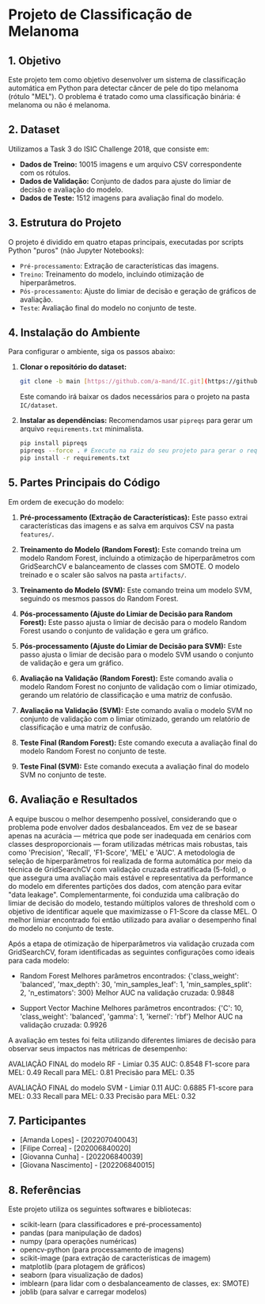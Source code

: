 # Projeto de Classificação de Melanoma

## 1. Objetivo

Este projeto tem como objetivo desenvolver um sistema de classificação automática em Python para detectar câncer de pele do tipo melanoma (rótulo "MEL"). O problema é tratado como uma classificação binária: é melanoma ou não é melanoma.

## 2. Dataset

Utilizamos a Task 3 do ISIC Challenge 2018, que consiste em:
* **Dados de Treino:** 10015 imagens e um arquivo CSV correspondente com os rótulos.
* **Dados de Validação:** Conjunto de dados para ajuste do limiar de decisão e avaliação do modelo.
* **Dados de Teste:** 1512 imagens para avaliação final do modelo.

## 3. Estrutura do Projeto

O projeto é dividido em quatro etapas principais, executadas por scripts Python "puros" (não Jupyter Notebooks):

* `Pré-processamento`: Extração de características das imagens.
* `Treino`: Treinamento do modelo, incluindo otimização de hiperparâmetros.
* `Pós-processamento`: Ajuste do limiar de decisão e geração de gráficos de avaliação.
* `Teste`: Avaliação final do modelo no conjunto de teste.

## 4. Instalação do Ambiente

Para configurar o ambiente, siga os passos abaixo:

1.  **Clonar o repositório do dataset:**
    ```bash
    git clone -b main [https://github.com/a-mand/IC.git](https://github.com/a-mand/IC.git)
    ```
    Este comando irá baixar os dados necessários para o projeto na pasta `IC/dataset`.

2.  **Instalar as dependências:**
    Recomendamos usar `pipreqs` para gerar um arquivo `requirements.txt` minimalista.
    ```bash
    pip install pipreqs
    pipreqs --force . # Execute na raiz do seu projeto para gerar o requirements.txt
    pip install -r requirements.txt
    ```

## 5. Partes Principais do Código
Em ordem de execução do modelo:

1.  **Pré-processamento (Extração de Características):**
    Este passo extrai características das imagens e as salva em arquivos CSV na pasta `features/`.


2.  **Treinamento do Modelo (Random Forest):**
    Este comando treina um modelo Random Forest, incluindo a otimização de hiperparâmetros com GridSearchCV e balanceamento de classes com SMOTE. O modelo treinado e o scaler são salvos na pasta `artifacts/`.


3.  **Treinamento do Modelo (SVM):**
    Este comando treina um modelo SVM, seguindo os mesmos passos do Random Forest.


4.  **Pós-processamento (Ajuste do Limiar de Decisão para Random Forest):**
    Este passo ajusta o limiar de decisão para o modelo Random Forest usando o conjunto de validação e gera um gráfico.

    

5.  **Pós-processamento (Ajuste do Limiar de Decisão para SVM):**
    Este passo ajusta o limiar de decisão para o modelo SVM usando o conjunto de validação e gera um gráfico.


6.  **Avaliação na Validação (Random Forest):**
    Este comando avalia o modelo Random Forest no conjunto de validação com o limiar otimizado, gerando um relatório de classificação e uma matriz de confusão.

7.  **Avaliação na Validação (SVM):**
    Este comando avalia o modelo SVM no conjunto de validação com o limiar otimizado, gerando um relatório de classificação e uma matriz de confusão.

    
8.  **Teste Final (Random Forest):**
    Este comando executa a avaliação final do modelo Random Forest no conjunto de teste.


9.  **Teste Final (SVM):**
    Este comando executa a avaliação final do modelo SVM no conjunto de teste.


## 6. Avaliação e Resultados

A equipe buscou o melhor desempenho possível, considerando que o problema pode envolver dados desbalanceados. Em vez de se basear apenas na acurácia — métrica que pode ser inadequada em cenários com classes desproporcionais — foram utilizadas métricas mais robustas, tais como 'Precision', 'Recall', 'F1-Score', 'MEL' e 'AUC'. A metodologia de seleção de hiperparâmetros foi realizada de forma automática por meio da técnica de GridSearchCV com validação cruzada estratificada (5-fold), o que assegura uma avaliação mais estável e representativa da performance do modelo em diferentes partições dos dados, com atenção para evitar "data leakage". Complementarmente, foi conduzida uma calibração do limiar de decisão do modelo, testando múltiplos valores de threshold com o objetivo de identificar aquele que maximizasse o F1-Score da classe MEL. O melhor limiar encontrado foi então utilizado para avaliar o desempenho final do modelo no conjunto de teste.

Após a etapa de otimização de hiperparâmetros via validação cruzada com GridSearchCV, foram identificadas as seguintes configurações como ideais para cada modelo:
* Random Forest
    Melhores parâmetros encontrados:
    {'class_weight': 'balanced', 'max_depth': 30, 'min_samples_leaf': 1, 'min_samples_split': 2, 'n_estimators': 300}
    Melhor AUC na validação cruzada: 0.9848

* Support Vector Machine
    Melhores parâmetros encontrados:
    {'C': 10, 'class_weight': 'balanced', 'gamma': 1, 'kernel': 'rbf'}
    Melhor AUC na validação cruzada: 0.9926

A avaliação em testes foi feita utilizando diferentes limiares de decisão para observar seus impactos nas métricas de desempenho:

AVALIAÇÃO FINAL do modelo RF - Limiar 0.35
    AUC: 0.8548
    F1-score para MEL: 0.49
    Recall para MEL: 0.81
    Precisão para MEL: 0.35

AVALIAÇÃO FINAL do modelo SVM - Limiar 0.11
    AUC: 0.6885
    F1-score para MEL: 0.33
    Recall para MEL: 0.33
    Precisão para MEL: 0.32

## 7. Participantes

* [Amanda Lopes] - [202207040043]
* [Filipe Correa] - [202006840020]
* [Giovanna Cunha] - [202206840039]
* [Giovana Nascimento] - [202206840015]

## 8. Referências

Este projeto utiliza os seguintes softwares e bibliotecas:
* scikit-learn (para classificadores e pré-processamento) 
* pandas (para manipulação de dados)
* numpy (para operações numéricas)
* opencv-python (para processamento de imagens)
* scikit-image (para extração de características de imagem)
* matplotlib (para plotagem de gráficos)
* seaborn (para visualização de dados)
* imblearn (para lidar com o desbalanceamento de classes, ex: SMOTE)
* joblib (para salvar e carregar modelos)
